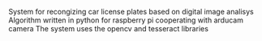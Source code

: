 System for recongizing car license plates based on digital image analisys
Algorithm written in python for raspberry pi cooperating with arducam camera
The system uses the opencv and tesseract libraries
